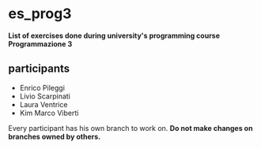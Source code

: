 # es_prog3
**List of exercises done during university's programming course Programmazione 3**

## participants
* Enrico Pileggi
* Livio Scarpinati
* Laura Ventrice
* Kim Marco Viberti

Every participant has his own branch to work on. **Do not make changes on branches owned by others.**

